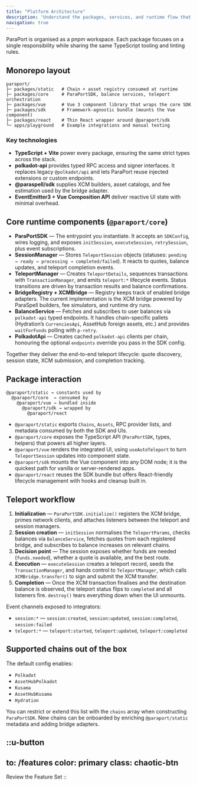 ```yaml
---
title: "Platform Architecture"
description: 'Understand the packages, services, and runtime flow that power ParaPort auto-teleport'
navigation: true
---
```


ParaPort is organised as a pnpm workspace. Each package focuses on a single responsibility while sharing the same TypeScript tooling and linting rules.

## Monorepo layout

```
paraport/
├─ packages/static   # Chain + asset registry consumed at runtime
├─ packages/core     # ParaPortSDK, balance services, teleport orchestration
├─ packages/vue      # Vue 3 component library that wraps the core SDK
├─ packages/sdk      # Framework-agnostic bundle (mounts the Vue component)
├─ packages/react    # Thin React wrapper around @paraport/sdk
└─ apps/playground   # Example integrations and manual testing
```

### Key technologies
- **TypeScript + Vite** power every package, ensuring the same strict types across the stack.
- **polkadot-api** provides typed RPC access and signer interfaces. It replaces legacy `@polkadot/api` and lets ParaPort reuse injected extensions or custom endpoints.
- **@paraspell/sdk** supplies XCM builders, asset catalogs, and fee estimation used by the bridge adapter.
- **EventEmitter3 + Vue Composition API** deliver reactive UI state with minimal overhead.

## Core runtime components (`@paraport/core`)

- **ParaPortSDK** — The entrypoint you instantiate. It accepts an `SDKConfig`, wires logging, and exposes `initSession`, `executeSession`, `retrySession`, plus event subscriptions.
- **SessionManager** — Stores `TeleportSession` objects (statuses: `pending → ready → processing → completed/failed`). It reacts to quotes, balance updates, and teleport completion events.
- **TeleportManager** — Creates `TeleportDetails`, sequences transactions with `TransactionManager`, and emits `teleport:*` lifecycle events. Status transitions are driven by transaction results and balance confirmations.
- **BridgeRegistry + XCMBridge** — Registry keeps track of enabled bridge adapters. The current implementation is the XCM bridge powered by ParaSpell builders, fee simulators, and runtime dry runs.
- **BalanceService** — Fetches and subscribes to user balances via `polkadot-api` typed endpoints. It handles chain-specific pallets (Hydration’s `CurrenciesApi`, AssetHub foreign assets, etc.) and provides `waitForFunds` polling with `p-retry`.
- **PolkadotApi** — Creates cached `polkadot-api` clients per chain, honouring the optional `endpoints` override you pass in the SDK config.

Together they deliver the end-to-end teleport lifecycle: quote discovery, session state, XCM submission, and completion tracking.

## Package interaction

```
@paraport/static → constants used by
  @paraport/core  → consumed by
    @paraport/vue → bundled inside
      @paraport/sdk → wrapped by
        @paraport/react
```

- `@paraport/static` exports `Chains`, `Assets`, RPC provider lists, and metadata consumed by both the SDK and UIs.
- `@paraport/core` exposes the TypeScript API (`ParaPortSDK`, types, helpers) that powers all higher layers.
- `@paraport/vue` renders the integrated UI, using `useAutoTeleport` to turn `TeleportSession` updates into component state.
- `@paraport/sdk` mounts the Vue component into any DOM node; it is the quickest path for vanilla or server-rendered apps.
- `@paraport/react` reuses the SDK bundle but offers React-friendly lifecycle management with hooks and cleanup built in.

## Teleport workflow

1. **Initialization** — `ParaPortSDK.initialize()` registers the XCM bridge, primes network clients, and attaches listeners between the teleport and session managers.
2. **Session creation** — `initSession` normalises the `TeleportParams`, checks balances via `BalanceService`, fetches quotes from each registered bridge, and subscribes to balance increases on relevant chains.
3. **Decision point** — The session exposes whether funds are needed (`funds.needed`), whether a quote is available, and the best route.
4. **Execution** — `executeSession` creates a teleport record, seeds the `TransactionManager`, and hands control to `TeleportManager`, which calls `XCMBridge.transfer()` to sign and submit the XCM transfer.
5. **Completion** — Once the XCM transaction finalises and the destination balance is observed, the teleport status flips to `completed` and all listeners fire. `destroy()` tears everything down when the UI unmounts.

Event channels exposed to integrators:
- `session:*` — `session:created`, `session:updated`, `session:completed`, `session:failed`
- `teleport:*` — `teleport:started`, `teleport:updated`, `teleport:completed`

## Supported chains out of the box

The default config enables:
- `Polkadot`
- `AssetHubPolkadot`
- `Kusama`
- `AssetHubKusama`
- `Hydration`

You can restrict or extend this list with the `chains` array when constructing `ParaPortSDK`. New chains can be onboarded by enriching `@paraport/static` metadata and adding bridge adapters.

::u-button
---
to: /features
color: primary
class: chaotic-btn
---
Review the Feature Set
::
